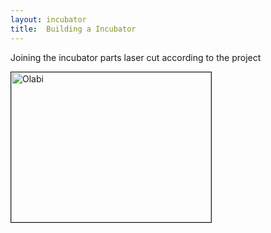 ```yaml
---
layout: incubator
title:  Building a Incubator
---
```


Joining the incubator parts laser cut according to the project



<img src="https://cloud.githubusercontent.com/assets/11843828/7246850/c88a8472-e7d8-11e4-9d42-6b3048af366a.jpg" 
alt="Olabi" width="320" height="240" border="1" />




